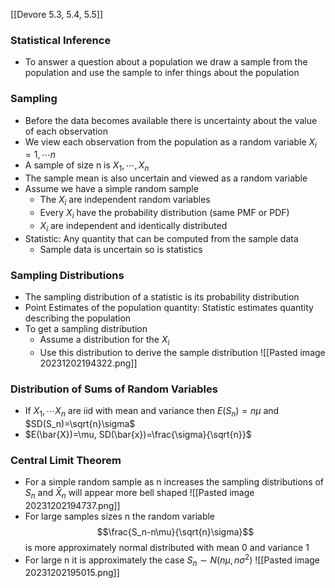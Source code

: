 [[Devore 5.3, 5.4, 5.5]]
### Statistical Inference
- To answer a question about a population we draw a sample from the population and use the sample to infer things about the population
### Sampling
- Before the data becomes available there is uncertainty about the value of each observation
- We view each observation from the population as a random variable $X_i=1,\cdots n$
- A sample of size n is $X_1,\cdots, X_n$
- The sample mean is also uncertain and viewed as a random variable
- Assume we have a simple random sample 
	- The $X_i$ are independent random variables
	- Every $X_i$ have the probability distribution (same PMF or PDF)
	- $X_i$ are independent and identically distributed
- Statistic: Any quantity that can be computed from the sample data
	- Sample data is uncertain so is statistics
### Sampling Distributions
- The sampling distribution of a statistic is its probability distribution
- Point Estimates of the population quantity: Statistic estimates quantity describing the population
- To get a sampling distribution
	- Assume a distribution for the $X_i$
	- Use this distribution to derive the sample distribution
![[Pasted image 20231202194322.png]]
### Distribution of Sums of Random Variables
- If $X_1,\cdots X_n$ are iid with mean and variance then $E(S_n)=n\mu$ and $SD(S_n)=\sqrt{n}\sigma$
- $E(\bar{X})=\mu, SD(\bar{x})=\frac{\sigma}{\sqrt{n}}$
### Central Limit Theorem
- For a simple random sample as n increases the sampling distributions of $S_n$ and $\bar{X}_n$ will appear more bell shaped
![[Pasted image 20231202194737.png]]
- For large samples sizes n the random variable $$\frac{S_n-n\mu}{\sqrt{n}\sigma}$$ is more approximately normal distributed with mean 0 and variance 1
- For large n it is approximately the case $S_n\sim N(n\mu,n\sigma^2)$
![[Pasted image 20231202195015.png]]
